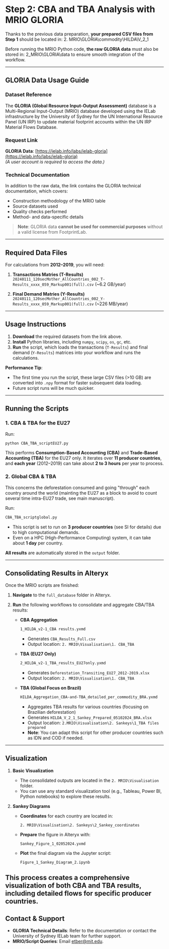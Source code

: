 # Step 2: CBA and TBA Analysis with MRIO GLORIA

Thanks to the previous data preparation, **your prepared CSV files from Step 1** should be located in: 2. MRIO\GLORIA\commodity\HILDA\V_2_1

Before running the MRIO Python code, **the raw GLORIA data** must also be stored in: 2_MRIO\GLORIA\data to ensure smooth integration of the workflow.

---

## GLORIA Data Usage Guide

### Dataset Reference
The **GLORIA (Global Resource Input-Output Assessment)** database is a Multi-Regional Input-Output (MRIO) database developed using the IELab infrastructure by the University of Sydney for the UN International Resource Panel (UN IRP) to update material footprint accounts within the UN IRP Material Flows Database.

### Request Link
**GLORIA Data**: [https://ielab.info/labs/ielab-gloria](https://ielab.info/labs/ielab-gloria)  
_(A user account is required to access the data.)_

### Technical Documentation
In addition to the raw data, the link contains the GLORIA technical documentation, which covers:
- Construction methodology of the MRIO table  
- Source datasets used  
- Quality checks performed  
- Method- and data-specific details

> **Note**: GLORIA data **cannot be used for commercial purposes** without a valid license from FootprintLab.

---

## Required Data Files
For calculations from **2012–2019**, you will need:

1. **Transactions Matries (T-Results)**  
   `20240111_120secMother_AllCountries_002_T-Results_xxxx_059_Markup001(full).csv` (~6.2 GB/year)

2. **Final Demand Matries (Y-Results)**  
   `20240111_120secMother_AllCountries_002_Y-Results_xxxx_059_Markup001(full).csv` (~226 MB/year)

---

## Usage Instructions

1. **Download** the required datasets from the link above.  
2. **Install** Python libraries, including `numpy`, `scipy`, `os`, `gc`, etc.  
3. **Run** the script, which loads the transactions (`T-Results`) and final demand (`Y-Results`) matrices into your workflow and runs the calculations.

**Performance Tip**:  
- The first time you run the script, these large CSV files (>10 GB) are converted into `.npy` format for faster subsequent data loading.  
- Future script runs will be much quicker.

---

## Running the Scripts

### 1. CBA & TBA for the EU27
Run:

```bash
python CBA_TBA_scriptEU27.py
```

This performs **Consumption-Based Accounting (CBA)** and **Trade-Based Accounting (TBA)** for the EU27 only. It iterates over **11 producer countries**, and **each year** (2012–2019) can take about **2 to 3 hours** per year to process.

### 2. Global CBA & TBA
This concerns the deforestation consumed and going "through" each country around the world (mainting the EU27 as a block to avoid to count several time intra-EU27 trade, see main manuscript). 

Run:
```bash
CBA_TBA_scriptglobal.py
```

- This script is set to run on **3 producer countries** (see SI for details) due to high computational demands.
- Even on a HPC (High-Performance Computing) system, it can take about **1 day** per country.

**All results** are automatically stored in the `output` folder.

---

## Consolidating Results in Alteryx

Once the MRIO scripts are finished:

1. **Navigate** to the `full_database` folder in Alteryx.  
2. **Run** the following workflows to consolidate and aggregate CBA/TBA results:

   - **CBA Aggregation**  
     ```bash
     1_HILDA_v2-1_CBA results.yxmd
     ```
     - Generates `CBA_Results_Full.csv`  
     - Output location: `2. MRIO\Visualisation\1. CBA_TBA`

   - **TBA (EU27 Only)**  
     ```bash
     2_HILDA_v2-1_TBA_results_EU27only.yxmd
     ```
     - Generates `Deforestation_Transiting_EU27_2012-2019.xlsx`  
     - Output location: `2. MRIO\Visualisation\1. CBA_TBA`

   - **TBA (Global Focus on Brazil)**  
     ```bash
     HILDA_Aggregation_CBA-and-TBA_detailed_per_commodity_BRA.yxmd
     ```
     - Aggregates TBA results for various countries (focusing on Brazilian deforestation)  
     - Generates `HILDA_V_2_1_Sankey_Prepared_05102024_BRA.xlsx`  
     - Output location: `2.MRIO\Visualisation\2. Sankeys\1_TBA files prepared`  
     - **Note**: You can adapt this script for other producer countries such as IDN and COD if needed.

---

## Visualization

1. **Basic Visualization**  
   - The consolidated outputs are located in the `2. MRIO\Visualisation` folder.  
   - You can use any standard visualization tool (e.g., Tableau, Power BI, Python notebooks) to explore these results.

2. **Sankey Diagrams**  
   - **Coordinates** for each country are located in:  
     ```
     2. MRIO\Visualisation\2. Sankeys\2_Sankey_coordinates
     ```
   - **Prepare** the figure in Alteryx with:  
     ```
     Sankey_Figure_1_02052024.yxmd
     ```
   - **Plot** the final diagram via the Jupyter script:  
     ```
     Figure_1_Sankey_Diagram_2.ipynb
     ```

This process creates a comprehensive visualization of both CBA and TBA results, including detailed flows for specific producer countries.
---

## Contact & Support
- **GLORIA Technical Details**: Refer to the documentation or contact the University of Sydney IELab team for further support.  
- **MRIO/Script Queries**: Email [etber@mit.edu](mailto:etber@mit.edu).
